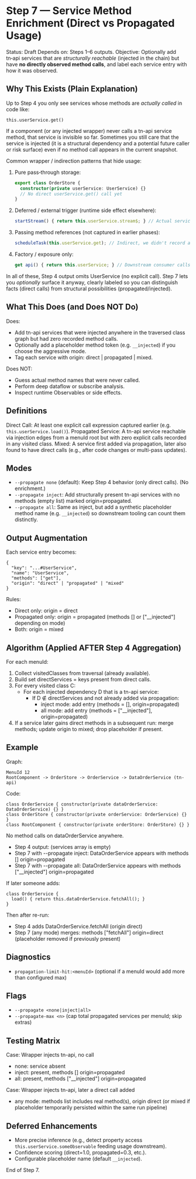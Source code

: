 # Step 7 — Service Method Enrichment (Direct vs Propagated Usage)

Status: Draft
Depends on: Steps 1–6 outputs.
Objective: Optionally add tn‑api services that are *structurally reachable* (injected in the chain) but have **no directly observed method calls**, and label each service entry with how it was observed.

## Why This Exists (Plain Explanation)
Up to Step 4 you only see services whose methods are *actually called* in code like:
```
this.userService.get()
```
If a component (or any injected wrapper) never calls a tn-api service method, that service is invisible so far. Sometimes you still care that the service is injected (it is a structural dependency and a potential future caller or risk surface) even if no method call appears in the current snapshot.

Common wrapper / indirection patterns that hide usage:
1. Pure pass‑through storage:
   ```ts
   export class OrderStore {
     constructor(private userService: UserService) {}
     // No direct userService.get() call yet
   }
   ```
2. Deferred / external trigger (runtime side effect elsewhere):
   ```ts
   startStream() { return this.userService.stream$; } // Actual service methods subscribed later
   ```
3. Passing method references (not captured in earlier phases):
   ```ts
   scheduleTask(this.userService.get); // Indirect, we didn't record a call expression
   ```
4. Factory / exposure only:
   ```ts
   get api() { return this.userService; } // Downstream consumer calls it outside analyzed classes
   ```
In all of these, Step 4 output omits UserService (no explicit call). Step 7 lets you *optionally* surface it anyway, clearly labeled so you can distinguish facts (direct calls) from structural possibilities (propagated/injected).

## What This Does (and Does NOT Do)
Does:
- Add tn-api services that were injected anywhere in the traversed class graph but had zero recorded method calls.
- Optionally add a placeholder method token (e.g. `__injected`) if you choose the aggressive mode.
- Tag each service with origin: direct | propagated | mixed.

Does NOT:
- Guess actual method names that were never called.
- Perform deep dataflow or subscribe analysis.
- Inspect runtime Observables or side effects.

## Definitions
Direct Call: At least one explicit call expression captured earlier (e.g. `this.userService.load()`).
Propagated Service: A tn-api service reachable via injection edges from a menuId root but with zero explicit calls recorded in any visited class.
Mixed: A service first added via propagation, later also found to have direct calls (e.g., after code changes or multi-pass updates).

## Modes
- `--propagate none` (default): Keep Step 4 behavior (only direct calls).  (No enrichment.)
- `--propagate inject`: Add structurally present tn-api services with no methods (empty list) marked origin=propagated.
- `--propagate all`: Same as inject, but add a synthetic placeholder method name (e.g. `__injected`) so downstream tooling can count them distinctly.

## Output Augmentation
Each service entry becomes:
```
{
  "key": "...#UserService",
  "name": "UserService",
  "methods": ["get"],
  "origin": "direct" | "propagated" | "mixed"
}
```
Rules:
- Direct only: origin = direct
- Propagated only: origin = propagated (methods [] or ["__injected"] depending on mode)
- Both: origin = mixed

## Algorithm (Applied AFTER Step 4 Aggregation)
For each menuId:
1. Collect visitedClasses from traversal (already available).
2. Build set directServices = keys present from direct calls.
3. For every visited class C:
   - For each injected dependency D that is a tn-api service:
     - If D ∉ directServices and not already added via propagation:
       - inject mode: add entry (methods = [], origin=propagated)
       - all mode: add entry (methods = ["__injected"], origin=propagated)
4. If a service later gains direct methods in a subsequent run: merge methods; update origin to mixed; drop placeholder if present.

## Example
Graph:
```
MenuId 12
RootComponent -> OrderStore -> OrderService -> DataOrderService (tn-api)
```
Code:
```
class OrderService { constructor(private dataOrderService: DataOrderService) {} }
class OrderStore { constructor(private orderService: OrderService) {} }
class RootComponent { constructor(private orderStore: OrderStore) {} }
```
No method calls on dataOrderService anywhere.
- Step 4 output: (services array is empty)
- Step 7 with --propagate inject: DataOrderService appears with methods [] origin=propagated
- Step 7 with --propagate all: DataOrderService appears with methods ["__injected"] origin=propagated

If later someone adds:
```
class OrderService {
  load() { return this.dataOrderService.fetchAll(); }
}
```
Then after re-run:
- Step 4 adds DataOrderService.fetchAll (origin direct)
- Step 7 (any mode) merges: methods ["fetchAll"] origin=direct (placeholder removed if previously present)

## Diagnostics
- `propagation-limit-hit:<menuId>` (optional if a menuId would add more than configured max)

## Flags
- `--propagate <none|inject|all>`
- `--propagate-max <n>` (cap total propagated services per menuId; skip extras)

## Testing Matrix
Case: Wrapper injects tn-api, no call
- none: service absent
- inject: present, methods [] origin=propagated
- all: present, methods ["__injected"] origin=propagated

Case: Wrapper injects tn-api, later a direct call added
- any mode: methods list includes real method(s), origin direct (or mixed if placeholder temporarily persisted within the same run pipeline)

## Deferred Enhancements
- More precise inference (e.g., detect property access `this.userService.someObservable` feeding usage downstream).
- Confidence scoring (direct=1.0, propagated=0.3, etc.).
- Configurable placeholder name (default `__injected`).

End of Step 7.
